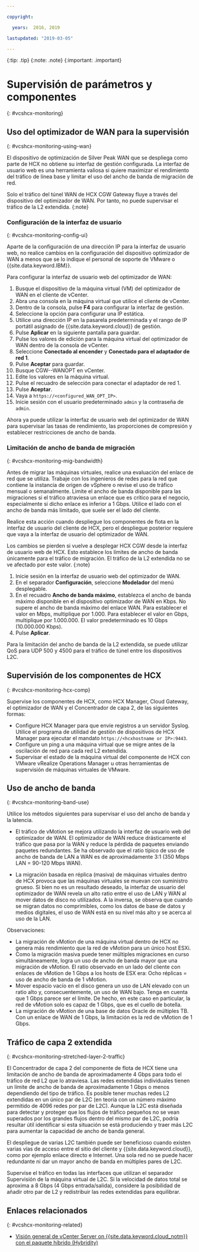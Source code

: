 ```yaml
---

copyright:

  years:  2016, 2019

lastupdated: "2019-03-05"

---
```


{:tip: .tip}
{:note: .note}
{:important: .important}

# Supervisión de parámetros y componentes
{: #vcshcx-monitoring}

## Uso del optimizador de WAN para la supervisión
{: #vcshcx-monitoring-using-wan}

El dispositivo de optimización de Silver Peak WAN que se despliega como parte de HCX no obtiene su interfaz de gestión configurada. La interfaz de usuario web es una herramienta valiosa si quiere maximizar el rendimiento del tráfico de línea base y limitar el uso del ancho de banda de migración de red.

Solo el tráfico del túnel WAN de HCX CGW Gateway fluye a través del dispositivo del optimizador de WAN. Por tanto, no puede supervisar el tráfico de la L2 extendida.
{:note}

### Configuración de la interfaz de usuario
{: #vcshcx-monitoring-config-ui}

Aparte de la configuración de una dirección IP para la interfaz de usuario web, no realice cambios en la configuración del dispositivo optimizador de WAN a menos que se lo indique el personal de soporte de VMware o {{site.data.keyword.IBM}}.   

Para configurar la interfaz de usuario web del optimizador de WAN:
1.	Busque el dispositivo de la máquina virtual (VM) del optimizador de WAN en el cliente de vCenter.
2.	Abra una consola en la máquina virtual que utilice el cliente de vCenter.
3.	Dentro de la consola, pulse **F4** para configurar la interfaz de gestión.
4.	Seleccione la opción para configurar una IP estática.
5.	Utilice una dirección IP en la pasarela predeterminada y el rango de IP portátil asignado de {{site.data.keyword.cloud}} de gestión.
6.	Pulse **Aplicar** en la siguiente pantalla para guardar.
7.  Pulse los valores de edición para la máquina virtual del optimizador de WAN dentro de la consola de vCenter.
8.	Seleccione **Conectado al encender** y **Conectado para el adaptador de red 1**.
9.	Pulse **Aceptar** para guardar.
10.	Busque CGW-<xxx>-WANOPT en vCenter.
11.	Edite los valores en la máquina virtual.
12.	Pulse el recuadro de selección para conectar el adaptador de red 1.
13.	Pulse **Aceptar**.
14.	Vaya a `https://<configured_WAN_OPT_IP>`.
15.	Inicie sesión con el usuario predeterminado `admin` y la contraseña de `admin`.

Ahora ya puede utilizar la interfaz de usuario web del optimizador de WAN para supervisar las tasas de rendimiento, las proporciones de compresión y establecer restricciones de ancho de banda.

### Limitación de ancho de banda de migración
{: #vcshcx-monitoring-mig-bandwidth}

Antes de migrar las máquinas virtuales, realice una evaluación del enlace de red que se utiliza. Trabaje con los ingenieros de redes para la red que contiene la instancia de origen de vSphere o revise el uso de tráfico mensual o semanalmente. Limite el ancho de banda disponible para las migraciones si el tráfico atraviesa un enlace que es crítico para el negocio, especialmente si dicho enlace es inferior a 1 Gbps. Utilice el lado con el ancho de banda más limitado, que suele ser el lado del cliente.

Realice esta acción cuando despliegue los componentes de flota en la interfaz de usuario del cliente de HCX, pero el despliegue posterior requiere que vaya a la interfaz de usuario del optimizador de WAN.

Los cambios se pierden si vuelve a desplegar HCX CGW desde la interfaz de usuario web de HCX.
Esto establece los límites de ancho de banda únicamente para el tráfico de migración. El tráfico de la L2 extendida no se ve afectado por este valor.
{:note}

1. Inicie sesión en la interfaz de usuario web del optimizador de WAN.
2. En el separador **Configuración**, seleccione **Modelador** del menú desplegable.
3. En el recuadro **Ancho de banda máximo**, establezca el ancho de banda máximo disponible en el dispositivo optimizador de WAN en Kbps. No supere el ancho de banda máximo del enlace WAN. Para establecer el valor en Mbps, multiplique por 1.000. Para establecer el valor en Gbps, multiplique por 1.000.000. El valor predeterminado es 10 Gbps (10.000.000 Kbps).
4. Pulse **Aplicar**.

Para la limitación del ancho de banda de la L2 extendida, se puede utilizar QoS para UDP 500 y 4500 para el tráfico de túnel entre los dispositivos L2C.

## Supervisión de los componentes de HCX
{: #vcshcx-monitoring-hcx-comp}

Supervise los componentes de HCX, como HCX Manager, Cloud Gateway, el optimizador de WAN y el Concentrador de capa 2, de las siguientes formas:

- Configure HCX Manager para que envíe registros a un servidor Syslog. Utilice el programa de utilidad de gestión de dispositivos de
HCX Manager para ejecutar el mandato `https://<hcxhostname or
IP>:9443`.
- Configure un ping a una máquina virtual que se migre antes de la oscilación de red para cada red L2 extendida.
- Supervisar el estado de la máquina virtual del componente de HCX con VMware vRealize Operations Manager u otras herramientas de supervisión de máquinas virtuales de VMware.

## Uso de ancho de banda
{: #vcshcx-monitoring-band-use}

Utilice los métodos siguientes para supervisar el uso del ancho de banda y la latencia.

- El tráfico de vMotion se mejora utilizando la interfaz de usuario web del optimizador de WAN. El optimizador de WAN reduce drásticamente el tráfico que pasa por la WAN y reduce la pérdida de paquetes enviando paquetes redundantes. Se ha observado que el ratio típico de uso de ancho de banda de LAN a WAN es de aproximadamente 3:1 (350 Mbps LAN = 90-120 Mbps WAN).

- La migración basada en réplica (masiva) de máquinas virtuales dentro de HCX provoca que las máquinas virtuales se muevan con suministro grueso. Si bien no es un resultado deseado, la interfaz de usuario del optimizador de WAN revela un alto ratio entre el uso de LAN y WAN al mover datos de disco no utilizados. A la inversa, se observa que cuando se migran datos no comprimibles, como los datos de base de datos y medios digitales, el uso de WAN está en su nivel más alto y se acerca al uso de la LAN.

Observaciones:
- La migración de vMotion de una máquina virtual dentro de HCX no genera más rendimiento que la red de vMotion para un único host ESXi.
- Como la migración masiva puede tener múltiples migraciones en curso simultáneamente, logra un uso de ancho de banda mayor que una migración de vMotion. El ratio observado en un lado del cliente con enlaces de vMotion de 1 Gbps a los hosts de ESX era: Ocho réplicas = uso de ancho de banda de 1 vMotion.
- Mover espacio vacío en el disco genera un uso de LAN elevado con un ratio alto y, consecuentemente, un uso de WAN bajo. Tenga en cuenta que 1 Gbps parece ser el límite. De hecho, en este caso en particular, la red de vMotion solo es capaz de 1 Gbps, que es el cuello de botella.
- La migración de vMotion de una base de datos Oracle de múltiples TB. Con un enlace de WAN de 1 Gbps, la limitación es la red de vMotion de 1 Gbps.

## Tráfico de capa 2 extendida
{: #vcshcx-monitoring-stretched-layer-2-traffic}

El Concentrador de capa 2 del componente de flota de HCX tiene una limitación de ancho de banda de aproximadamente 4 Gbps para todo el tráfico de red L2 que lo atraviesa. Las redes extendidas individuales tienen un límite de ancho de banda de aproximadamente 1 Gbps o menos dependiendo del tipo de tráfico. Es posible tener muchas redes L2 extendidas en un único par de L2C (en teoría con un número máximo permitido de 4096
redes por par de L2C). Aunque la L2C está diseñada para detectar y proteger que los flujos de tráfico pequeños no se vean superados por los grandes flujos dentro del mismo par de L2C, podría resultar útil identificar si esta situación se está produciendo y traer más L2C para aumentar la capacidad de ancho de banda general.

El despliegue de varias L2C también puede ser beneficioso cuando existen varias vías de acceso entre el sitio del cliente y {{site.data.keyword.cloud}}, como por ejemplo enlace directo e Internet. Una sola red no se puede hacer redundante ni dar un mayor ancho de banda en múltiples pares de L2C.

Supervise el tráfico en todas las interfaces que utilizan el separador Supervisión de la máquina virtual de L2C. Si la velocidad de datos total se aproxima a 8 Gbps (4 Gbps entrada/salida), considere la posibilidad de añadir otro par de L2 y redistribuir las redes extendidas para equilibrar.

## Enlaces relacionados
{: #vcshcx-monitoring-related}

* [Visión general de vCenter Server on {{site.data.keyword.cloud_notm}} con el paquete híbrido (Hybridity)](/docs/services/vmwaresolutions/archiref/vcs?topic=vmware-solutions-vcs-hybridity-intro)   

